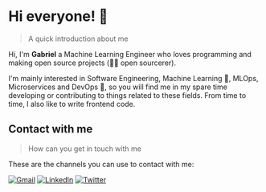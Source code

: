 # Hi everyone! 👋

> A quick introduction about me

Hi, I'm __Gabriel__ a Machine Learning Engineer who loves programming and making open source projects (🧙‍♂️ open sourcerer).

I'm mainly interested in Software Engineering, Machine Learning 🧠, MLOps, Microservices and DevOps 👷, so you will find me in my spare time developing or contributing to things related to these fields. From time to time, I also like to write frontend code.

## Contact with me

> How can you get in touch with me

These are the channels you can use to contact with me:

[![Gmail](https://img.shields.io/badge/Gmail-D14836?style=for-the-badge&logo=gmail&logoColor=white)](mailto:gmartinbdev@gmail.com)
[![LinkedIn](https://img.shields.io/badge/LinkedIn-0077B5?style=for-the-badge&logo=linkedin&logoColor=white)](https://www.linkedin.com/in/gabrielmbmb)
[![Twitter](https://img.shields.io/badge/Twitter-1DA1F2?style=for-the-badge&logo=twitter&logoColor=white)](https://twitter.com/gabrielmbmb_)
